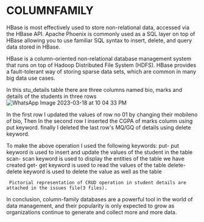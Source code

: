 # COLUMNFAMILY
HBase is most effectively used to store non-relational data, accessed via the HBase API. Apache Phoenix is commonly used as a SQL layer on top of HBase allowing you to use familiar SQL syntax to insert, delete, and query data stored in HBase.

HBase is a column-oriented non-relational database management system that runs on top of Hadoop Distributed File System (HDFS). HBase provides a fault-tolerant way of storing sparse data sets, which are common in many big data use cases.

In this stu_details table there are three columns named bio, marks and details of the students in three rows
![WhatsApp Image 2023-03-18 at 10 04 33 PM](https://user-images.githubusercontent.com/114007429/226120503-08c043f4-b2a7-4945-8554-b5904d8d5753.jpeg)


In the first row I updated the values of row no 01 by changing their mobileno of bio, Then In the second row I inserted the CGPA of marks column using put keyword. finally I deleted the last row's MQ/GQ of details using delete keyword.

To make the above operation I used the following keywords:
     put- put keyword is used to insert and update the values of the student in the table 
     scan- scan keyword is used to display the entities of the table we have created
     get-  get keyword is used to read the values of the table
     delete- delete keyword is used to delete the value as well as the table
     
     Pictorial representation of CRUD operation in student details are attached in the issues file(3 files).

In conclusion, column-family databases are a powerful tool in the world of data management, and their popularity is only expected to grow as organizations continue to generate and collect more and more data.

